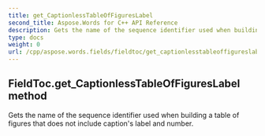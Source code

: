 ```yaml
---
title: get_CaptionlessTableOfFiguresLabel
second_title: Aspose.Words for C++ API Reference
description: Gets the name of the sequence identifier used when building a table of figures that does not include caption's label and number. 
type: docs
weight: 0
url: /cpp/aspose.words.fields/fieldtoc/get_captionlesstableoffigureslabel/
---
```

## FieldToc.get_CaptionlessTableOfFiguresLabel method


Gets the name of the sequence identifier used when building a table of figures that does not include caption's label and number. 

